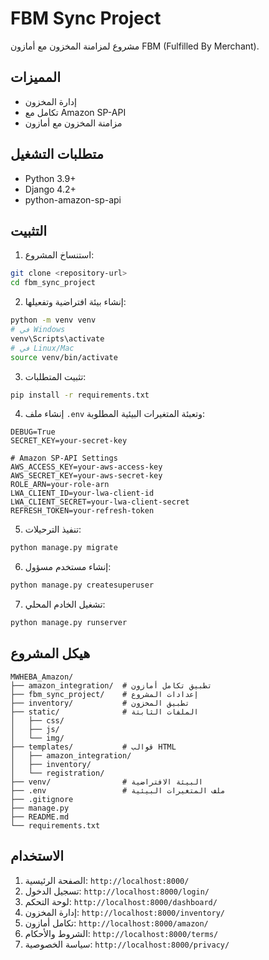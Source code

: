# FBM Sync Project

مشروع لمزامنة المخزون مع أمازون FBM (Fulfilled By Merchant).

## المميزات

- إدارة المخزون
- تكامل مع Amazon SP-API
- مزامنة المخزون مع أمازون

## متطلبات التشغيل

- Python 3.9+
- Django 4.2+
- python-amazon-sp-api

## التثبيت

1. استنساخ المشروع:
```bash
git clone <repository-url>
cd fbm_sync_project
```

2. إنشاء بيئة افتراضية وتفعيلها:
```bash
python -m venv venv
# في Windows
venv\Scripts\activate
# في Linux/Mac
source venv/bin/activate
```

3. تثبيت المتطلبات:
```bash
pip install -r requirements.txt
```

4. إنشاء ملف `.env` وتعبئة المتغيرات البيئية المطلوبة:
```
DEBUG=True
SECRET_KEY=your-secret-key

# Amazon SP-API Settings
AWS_ACCESS_KEY=your-aws-access-key
AWS_SECRET_KEY=your-aws-secret-key
ROLE_ARN=your-role-arn
LWA_CLIENT_ID=your-lwa-client-id
LWA_CLIENT_SECRET=your-lwa-client-secret
REFRESH_TOKEN=your-refresh-token
```

5. تنفيذ الترحيلات:
```bash
python manage.py migrate
```

6. إنشاء مستخدم مسؤول:
```bash
python manage.py createsuperuser
```

7. تشغيل الخادم المحلي:
```bash
python manage.py runserver
```

## هيكل المشروع

```
MWHEBA_Amazon/
├── amazon_integration/  # تطبيق تكامل أمازون
├── fbm_sync_project/    # إعدادات المشروع
├── inventory/           # تطبيق المخزون
├── static/              # الملفات الثابتة
│   ├── css/
│   ├── js/
│   └── img/
├── templates/           # قوالب HTML
│   ├── amazon_integration/
│   ├── inventory/
│   └── registration/
├── venv/                # البيئة الافتراضية
├── .env                 # ملف المتغيرات البيئية
├── .gitignore
├── manage.py
├── README.md
└── requirements.txt
```

## الاستخدام

1. الصفحة الرئيسية: `http://localhost:8000/`
2. تسجيل الدخول: `http://localhost:8000/login/`
3. لوحة التحكم: `http://localhost:8000/dashboard/`
4. إدارة المخزون: `http://localhost:8000/inventory/`
5. تكامل أمازون: `http://localhost:8000/amazon/`
6. الشروط والأحكام: `http://localhost:8000/terms/`
7. سياسة الخصوصية: `http://localhost:8000/privacy/` 
